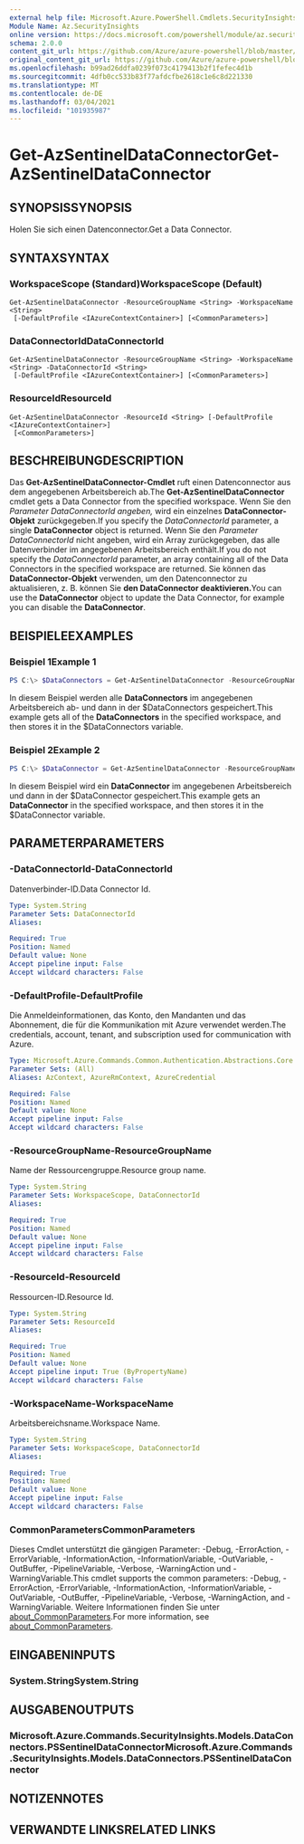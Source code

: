 ```yaml
---
external help file: Microsoft.Azure.PowerShell.Cmdlets.SecurityInsights.dll-Help.xml
Module Name: Az.SecurityInsights
online version: https://docs.microsoft.com/powershell/module/az.securityinsights/get-azsentineldataconnector
schema: 2.0.0
content_git_url: https://github.com/Azure/azure-powershell/blob/master/src/SecurityInsights/SecurityInsights/help/Get-AzSentinelDataConnector.md
original_content_git_url: https://github.com/Azure/azure-powershell/blob/master/src/SecurityInsights/SecurityInsights/help/Get-AzSentinelDataConnector.md
ms.openlocfilehash: b99ad26ddfa0239f073c4179413b2f1fefec4d1b
ms.sourcegitcommit: 4dfb0cc533b83f77afdcfbe2618c1e6c8d221330
ms.translationtype: MT
ms.contentlocale: de-DE
ms.lasthandoff: 03/04/2021
ms.locfileid: "101935987"
---
```

# <span data-ttu-id="7cd19-101">Get-AzSentinelDataConnector</span><span class="sxs-lookup"><span data-stu-id="7cd19-101">Get-AzSentinelDataConnector</span></span>

## <span data-ttu-id="7cd19-102">SYNOPSIS</span><span class="sxs-lookup"><span data-stu-id="7cd19-102">SYNOPSIS</span></span>
<span data-ttu-id="7cd19-103">Holen Sie sich einen Datenconnector.</span><span class="sxs-lookup"><span data-stu-id="7cd19-103">Get a Data Connector.</span></span>

## <span data-ttu-id="7cd19-104">SYNTAX</span><span class="sxs-lookup"><span data-stu-id="7cd19-104">SYNTAX</span></span>

### <span data-ttu-id="7cd19-105">WorkspaceScope (Standard)</span><span class="sxs-lookup"><span data-stu-id="7cd19-105">WorkspaceScope (Default)</span></span>
```
Get-AzSentinelDataConnector -ResourceGroupName <String> -WorkspaceName <String>
 [-DefaultProfile <IAzureContextContainer>] [<CommonParameters>]
```

### <span data-ttu-id="7cd19-106">DataConnectorId</span><span class="sxs-lookup"><span data-stu-id="7cd19-106">DataConnectorId</span></span>
```
Get-AzSentinelDataConnector -ResourceGroupName <String> -WorkspaceName <String> -DataConnectorId <String>
 [-DefaultProfile <IAzureContextContainer>] [<CommonParameters>]
```

### <span data-ttu-id="7cd19-107">ResourceId</span><span class="sxs-lookup"><span data-stu-id="7cd19-107">ResourceId</span></span>
```
Get-AzSentinelDataConnector -ResourceId <String> [-DefaultProfile <IAzureContextContainer>]
 [<CommonParameters>]
```

## <span data-ttu-id="7cd19-108">BESCHREIBUNG</span><span class="sxs-lookup"><span data-stu-id="7cd19-108">DESCRIPTION</span></span>
<span data-ttu-id="7cd19-109">Das **Get-AzSentinelDataConnector-Cmdlet** ruft einen Datenconnector aus dem angegebenen Arbeitsbereich ab.</span><span class="sxs-lookup"><span data-stu-id="7cd19-109">The **Get-AzSentinelDataConnector** cmdlet gets a Data Connector from the specified workspace.</span></span>
<span data-ttu-id="7cd19-110">Wenn Sie den *Parameter DataConnectorId angeben,* wird ein einzelnes **DataConnector-Objekt** zurückgegeben.</span><span class="sxs-lookup"><span data-stu-id="7cd19-110">If you specify the *DataConnectorId* parameter, a single **DataConnector** object is returned.</span></span>
<span data-ttu-id="7cd19-111">Wenn Sie den *Parameter DataConnectorId* nicht angeben, wird ein Array zurückgegeben, das alle Datenverbinder im angegebenen Arbeitsbereich enthält.</span><span class="sxs-lookup"><span data-stu-id="7cd19-111">If you do not specify the *DataConnectorId* parameter, an array containing all of the Data Connectors in the specified workspace are returned.</span></span>
<span data-ttu-id="7cd19-112">Sie können das **DataConnector-Objekt** verwenden, um den Datenconnector zu aktualisieren, z. B. können Sie **den DataConnector deaktivieren.**</span><span class="sxs-lookup"><span data-stu-id="7cd19-112">You can use the **DataConnector** object to update the Data Connector, for example you can disable the **DataConnector**.</span></span>

## <span data-ttu-id="7cd19-113">BEISPIELE</span><span class="sxs-lookup"><span data-stu-id="7cd19-113">EXAMPLES</span></span>

### <span data-ttu-id="7cd19-114">Beispiel 1</span><span class="sxs-lookup"><span data-stu-id="7cd19-114">Example 1</span></span>
```powershell
PS C:\> $DataConnectors = Get-AzSentinelDataConnector -ResourceGroupName "MyResourceGroup" -WorkspaceName "MyWorkspaceName"
```

<span data-ttu-id="7cd19-115">In diesem Beispiel werden alle **DataConnectors** im angegebenen Arbeitsbereich ab- und dann in der $DataConnectors gespeichert.</span><span class="sxs-lookup"><span data-stu-id="7cd19-115">This example gets all of the **DataConnectors** in the specified workspace, and then stores it in the $DataConnectors variable.</span></span>

### <span data-ttu-id="7cd19-116">Beispiel 2</span><span class="sxs-lookup"><span data-stu-id="7cd19-116">Example 2</span></span>
```powershell
PS C:\> $DataConnector = Get-AzSentinelDataConnector -ResourceGroupName "MyResourceGroup" -WorkspaceName "MyWorkspaceName" -DataConnectorId "MyDataConnectorId"
```

<span data-ttu-id="7cd19-117">In diesem Beispiel wird ein **DataConnector** im angegebenen Arbeitsbereich und dann in der $DataConnector gespeichert.</span><span class="sxs-lookup"><span data-stu-id="7cd19-117">This example gets an **DataConnector** in the specified workspace, and then stores it in the $DataConnector variable.</span></span>

## <span data-ttu-id="7cd19-118">PARAMETER</span><span class="sxs-lookup"><span data-stu-id="7cd19-118">PARAMETERS</span></span>

### <span data-ttu-id="7cd19-119">-DataConnectorId</span><span class="sxs-lookup"><span data-stu-id="7cd19-119">-DataConnectorId</span></span>
<span data-ttu-id="7cd19-120">Datenverbinder-ID.</span><span class="sxs-lookup"><span data-stu-id="7cd19-120">Data Connector Id.</span></span>

```yaml
Type: System.String
Parameter Sets: DataConnectorId
Aliases:

Required: True
Position: Named
Default value: None
Accept pipeline input: False
Accept wildcard characters: False
```

### <span data-ttu-id="7cd19-121">-DefaultProfile</span><span class="sxs-lookup"><span data-stu-id="7cd19-121">-DefaultProfile</span></span>
<span data-ttu-id="7cd19-122">Die Anmeldeinformationen, das Konto, den Mandanten und das Abonnement, die für die Kommunikation mit Azure verwendet werden.</span><span class="sxs-lookup"><span data-stu-id="7cd19-122">The credentials, account, tenant, and subscription used for communication with Azure.</span></span>

```yaml
Type: Microsoft.Azure.Commands.Common.Authentication.Abstractions.Core.IAzureContextContainer
Parameter Sets: (All)
Aliases: AzContext, AzureRmContext, AzureCredential

Required: False
Position: Named
Default value: None
Accept pipeline input: False
Accept wildcard characters: False
```

### <span data-ttu-id="7cd19-123">-ResourceGroupName</span><span class="sxs-lookup"><span data-stu-id="7cd19-123">-ResourceGroupName</span></span>
<span data-ttu-id="7cd19-124">Name der Ressourcengruppe.</span><span class="sxs-lookup"><span data-stu-id="7cd19-124">Resource group name.</span></span>

```yaml
Type: System.String
Parameter Sets: WorkspaceScope, DataConnectorId
Aliases:

Required: True
Position: Named
Default value: None
Accept pipeline input: False
Accept wildcard characters: False
```

### <span data-ttu-id="7cd19-125">-ResourceId</span><span class="sxs-lookup"><span data-stu-id="7cd19-125">-ResourceId</span></span>
<span data-ttu-id="7cd19-126">Ressourcen-ID.</span><span class="sxs-lookup"><span data-stu-id="7cd19-126">Resource Id.</span></span>

```yaml
Type: System.String
Parameter Sets: ResourceId
Aliases:

Required: True
Position: Named
Default value: None
Accept pipeline input: True (ByPropertyName)
Accept wildcard characters: False
```

### <span data-ttu-id="7cd19-127">-WorkspaceName</span><span class="sxs-lookup"><span data-stu-id="7cd19-127">-WorkspaceName</span></span>
<span data-ttu-id="7cd19-128">Arbeitsbereichsname.</span><span class="sxs-lookup"><span data-stu-id="7cd19-128">Workspace Name.</span></span>

```yaml
Type: System.String
Parameter Sets: WorkspaceScope, DataConnectorId
Aliases:

Required: True
Position: Named
Default value: None
Accept pipeline input: False
Accept wildcard characters: False
```

### <span data-ttu-id="7cd19-129">CommonParameters</span><span class="sxs-lookup"><span data-stu-id="7cd19-129">CommonParameters</span></span>
<span data-ttu-id="7cd19-130">Dieses Cmdlet unterstützt die gängigen Parameter: -Debug, -ErrorAction, -ErrorVariable, -InformationAction, -InformationVariable, -OutVariable, -OutBuffer, -PipelineVariable, -Verbose, -WarningAction und -WarningVariable.</span><span class="sxs-lookup"><span data-stu-id="7cd19-130">This cmdlet supports the common parameters: -Debug, -ErrorAction, -ErrorVariable, -InformationAction, -InformationVariable, -OutVariable, -OutBuffer, -PipelineVariable, -Verbose, -WarningAction, and -WarningVariable.</span></span> <span data-ttu-id="7cd19-131">Weitere Informationen finden Sie unter [about_CommonParameters](http://go.microsoft.com/fwlink/?LinkID=113216).</span><span class="sxs-lookup"><span data-stu-id="7cd19-131">For more information, see [about_CommonParameters](http://go.microsoft.com/fwlink/?LinkID=113216).</span></span>

## <span data-ttu-id="7cd19-132">EINGABEN</span><span class="sxs-lookup"><span data-stu-id="7cd19-132">INPUTS</span></span>

### <span data-ttu-id="7cd19-133">System.String</span><span class="sxs-lookup"><span data-stu-id="7cd19-133">System.String</span></span>
## <span data-ttu-id="7cd19-134">AUSGABEN</span><span class="sxs-lookup"><span data-stu-id="7cd19-134">OUTPUTS</span></span>

### <span data-ttu-id="7cd19-135">Microsoft.Azure.Commands.SecurityInsights.Models.DataConnectors.PSSentinelDataConnector</span><span class="sxs-lookup"><span data-stu-id="7cd19-135">Microsoft.Azure.Commands.SecurityInsights.Models.DataConnectors.PSSentinelDataConnector</span></span>
## <span data-ttu-id="7cd19-136">NOTIZEN</span><span class="sxs-lookup"><span data-stu-id="7cd19-136">NOTES</span></span>

## <span data-ttu-id="7cd19-137">VERWANDTE LINKS</span><span class="sxs-lookup"><span data-stu-id="7cd19-137">RELATED LINKS</span></span>
